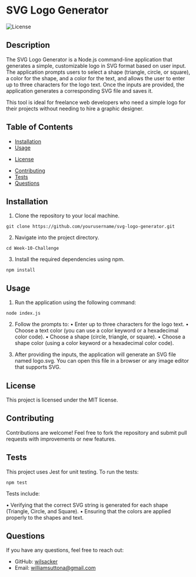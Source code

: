 # SVG Logo Generator

![License](https://img.shields.io/badge/License-MIT-blue.svg)

## Description

The SVG Logo Generator is a Node.js command-line application that generates a simple, customizable logo in SVG format based on user input. The application prompts users to select a shape (triangle, circle, or square), a color for the shape, and a color for the text, and allows the user to enter up to three characters for the logo text. Once the inputs are provided, the application generates a corresponding SVG file and saves it.

This tool is ideal for freelance web developers who need a simple logo for their projects without needing to hire a graphic designer.

## Table of Contents
- [Installation](#installation)
- [Usage](#usage)

* [License](#license)
  <!-- Include the license in the TOC -->
- [Contributing](#contributing)
- [Tests](#tests)
- [Questions](#questions)

## Installation

1. Clone the repository to your local machine.
```
git clone https://github.com/yourusername/svg-logo-generator.git
```

2.	Navigate into the project directory.
```
cd Week-10-Challenge
```

3.	Install the required dependencies using npm.
```
npm install
```

## Usage

1.	Run the application using the following command:
```
node index.js
```

2.	Follow the prompts to:
•	Enter up to three characters for the logo text.
•	Choose a text color (you can use a color keyword or a hexadecimal color code).
•	Choose a shape (circle, triangle, or square).
•	Choose a shape color (using a color keyword or a hexadecimal color code).

3.	After providing the inputs, the application will generate an SVG file named logo.svg. You can open this file in a browser or any image editor that supports SVG.

## License

This project is licensed under the MIT license.

## Contributing

Contributions are welcome! Feel free to fork the repository and submit pull requests with improvements or new features.

## Tests
This project uses Jest for unit testing. To run the tests:
```
npm test
```

Tests include:

•	Verifying that the correct SVG string is generated for each shape (Triangle, Circle, and Square).
•	Ensuring that the colors are applied properly to the shapes and text.

## Questions
If you have any questions, feel free to reach out:
- GitHub: [wilsacker](https://github.com/wilsacker)
- Email: williamsuttona@gmail.com
  